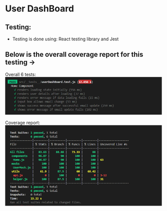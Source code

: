# User DashBoard 

## Testing:

- Testing is done using: React testing library and Jest

## Below is the overall coverage report for this testing ->

Overall 6 tests:
![total_tests](https://github.com/Apoorv0503/CAW_testing/blob/main/img/total_tests.png?raw=true)

Coverage report:
![Test_cover](https://github.com/Apoorv0503/CAW_testing/blob/main/img/test_reports.png?raw=true)


